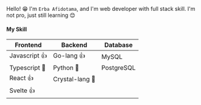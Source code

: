Hello! :grin: I'm ``Erba Afidotama``, and I'm web developer with full stack skill. I'm not pro, just still learning :blush:
#### My Skill
| Frontend                                              | Backend                                        | Database                  |
| ----------------------------------------------------- | ---------------------------------------------- | --------------------------|
| Javascript :thumbsup:                                 | Go-lang :thumbsup:                             | MySQL                     |
| Typescript :book:                                     | Python :book:                                  | PostgreSQL                |
| React :thumbsup:                                      | Crystal-lang :book:                            |                           |
| Svelte :thumbsup:                                     |                                                |                           |
